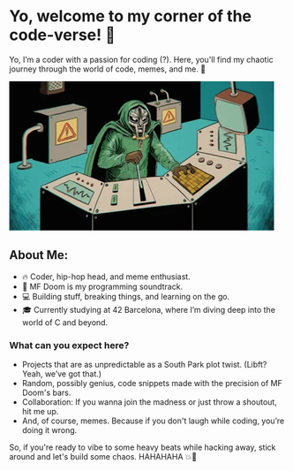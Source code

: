# Yo, welcome to my corner of the code-verse! 👾
Yo, I’m a coder with a passion for coding (?). Here, you'll find my chaotic journey through the world of code, memes, and me. 🚀

![MF_doom](giphy.gif)

## About Me:
- 🔥 Coder, hip-hop head, and meme enthusiast.
- 🎤 MF Doom is my programming soundtrack.
- 💻 Building stuff, breaking things, and learning on the go.
- 🎓 Currently studying at 42 Barcelona, where I’m diving deep into the world of C and beyond.

### What can you expect here?

- Projects that are as unpredictable as a South Park plot twist. (Libft? Yeah, we’ve got that.)
- Random, possibly genius, code snippets made with the precision of MF Doom's bars.
- Collaboration: If you wanna join the madness or just throw a shoutout, hit me up.
- And, of course, memes. Because if you don't laugh while coding, you’re doing it wrong.

So, if you're ready to vibe to some heavy beats while hacking away, stick around and let's build some chaos. HAHAHAHA 💥🔧
